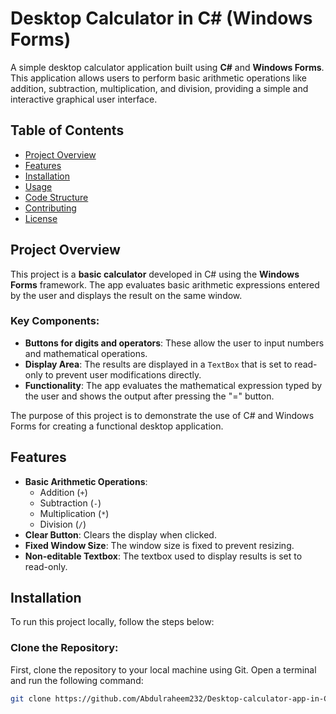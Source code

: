 # Desktop Calculator in C# (Windows Forms)

A simple desktop calculator application built using **C#** and **Windows Forms**. This application allows users to perform basic arithmetic operations like addition, subtraction, multiplication, and division, providing a simple and interactive graphical user interface.

## Table of Contents
- [Project Overview](#project-overview)
- [Features](#features)
- [Installation](#installation)
- [Usage](#usage)
- [Code Structure](#code-structure)
- [Contributing](#contributing)
- [License](#license)

## Project Overview

This project is a **basic calculator** developed in C# using the **Windows Forms** framework. The app evaluates basic arithmetic expressions entered by the user and displays the result on the same window.

### Key Components:
- **Buttons for digits and operators**: These allow the user to input numbers and mathematical operations.
- **Display Area**: The results are displayed in a `TextBox` that is set to read-only to prevent user modifications directly.
- **Functionality**: The app evaluates the mathematical expression typed by the user and shows the output after pressing the "=" button.

The purpose of this project is to demonstrate the use of C# and Windows Forms for creating a functional desktop application.

## Features
- **Basic Arithmetic Operations**: 
    - Addition (`+`)
    - Subtraction (`-`)
    - Multiplication (`*`)
    - Division (`/`)
- **Clear Button**: Clears the display when clicked.
- **Fixed Window Size**: The window size is fixed to prevent resizing.
- **Non-editable Textbox**: The textbox used to display results is set to read-only.

## Installation

To run this project locally, follow the steps below:

### Clone the Repository:
First, clone the repository to your local machine using Git. Open a terminal and run the following command:

```bash
git clone https://github.com/Abdulraheem232/Desktop-calculator-app-in-C-.git
